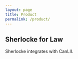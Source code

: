 ```yaml
---
layout: page
title: Product
permalink: /product/
---
```


## Sherlocke for Law

Sherlocke integrates with CanLII.
